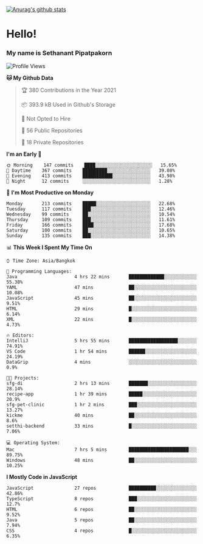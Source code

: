 [![Anurag's github stats](https://github-readme-stats.vercel.app/api?username=thetkpark&count_private=true&show_icons=true&theme=dracula)](https://github.com/anuraghazra/github-readme-stats)

# Hello!
### My name is Sethanant Pipatpakorn

<!--START_SECTION:waka-->
![Profile Views](http://img.shields.io/badge/Profile%20Views-1-blue)

**🐱 My Github Data** 

> 🏆 380 Contributions in the Year 2021
 > 
> 📦 393.9 kB Used in Github's Storage 
 > 
> 🚫 Not Opted to Hire
 > 
> 📜 56 Public Repositories 
 > 
> 🔑 18 Private Repositories  
 > 
**I'm an Early 🐤** 

```text
🌞 Morning    147 commits    ████░░░░░░░░░░░░░░░░░░░░░   15.65% 
🌆 Daytime    367 commits    █████████░░░░░░░░░░░░░░░░   39.08% 
🌃 Evening    413 commits    ███████████░░░░░░░░░░░░░░   43.98% 
🌙 Night      12 commits     ░░░░░░░░░░░░░░░░░░░░░░░░░   1.28%

```
📅 **I'm Most Productive on Monday** 

```text
Monday       213 commits    █████░░░░░░░░░░░░░░░░░░░░   22.68% 
Tuesday      117 commits    ███░░░░░░░░░░░░░░░░░░░░░░   12.46% 
Wednesday    99 commits     ██░░░░░░░░░░░░░░░░░░░░░░░   10.54% 
Thursday     109 commits    ███░░░░░░░░░░░░░░░░░░░░░░   11.61% 
Friday       166 commits    ████░░░░░░░░░░░░░░░░░░░░░   17.68% 
Saturday     100 commits    ██░░░░░░░░░░░░░░░░░░░░░░░   10.65% 
Sunday       135 commits    ███░░░░░░░░░░░░░░░░░░░░░░   14.38%

```


📊 **This Week I Spent My Time On** 

```text
⌚︎ Time Zone: Asia/Bangkok

💬 Programming Languages: 
Java                     4 hrs 22 mins       █████████████░░░░░░░░░░░░   55.38% 
YAML                     47 mins             ██░░░░░░░░░░░░░░░░░░░░░░░   10.08% 
JavaScript               45 mins             ██░░░░░░░░░░░░░░░░░░░░░░░   9.51% 
HTML                     29 mins             █░░░░░░░░░░░░░░░░░░░░░░░░   6.14% 
XML                      22 mins             █░░░░░░░░░░░░░░░░░░░░░░░░   4.73%

🔥 Editors: 
IntelliJ                 5 hrs 55 mins       ██████████████████░░░░░░░   74.91% 
VS Code                  1 hr 54 mins        ██████░░░░░░░░░░░░░░░░░░░   24.19% 
DataGrip                 4 mins              ░░░░░░░░░░░░░░░░░░░░░░░░░   0.9%

🐱‍💻 Projects: 
sfg-di                   2 hrs 13 mins       ███████░░░░░░░░░░░░░░░░░░   28.14% 
recipe-app               1 hr 39 mins        █████░░░░░░░░░░░░░░░░░░░░   20.9% 
sfg-pet-clinic           1 hr 2 mins         ███░░░░░░░░░░░░░░░░░░░░░░   13.27% 
kickme                   40 mins             ██░░░░░░░░░░░░░░░░░░░░░░░   8.6% 
setthi-backend           33 mins             █░░░░░░░░░░░░░░░░░░░░░░░░   7.06%

💻 Operating System: 
Mac                      7 hrs 5 mins        ██████████████████████░░░   89.75% 
Windows                  48 mins             ██░░░░░░░░░░░░░░░░░░░░░░░   10.25%

```

**I Mostly Code in JavaScript** 

```text
JavaScript               27 repos            ██████████░░░░░░░░░░░░░░░   42.86% 
TypeScript               8 repos             ███░░░░░░░░░░░░░░░░░░░░░░   12.7% 
HTML                     6 repos             ██░░░░░░░░░░░░░░░░░░░░░░░   9.52% 
Java                     5 repos             ██░░░░░░░░░░░░░░░░░░░░░░░   7.94% 
CSS                      4 repos             █░░░░░░░░░░░░░░░░░░░░░░░░   6.35%

```



<!--END_SECTION:waka-->
